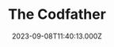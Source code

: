 ---
date: 2023-09-08T11:40:13.000Z
title: The Codfather
latitude: 52.03836934518662
longitude: 0.7317394911882582
category: checkin
---